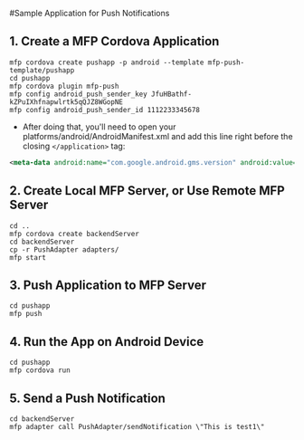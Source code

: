 #Sample Application for Push Notifications

## 1. Create a MFP Cordova Application

    mfp cordova create pushapp -p android --template mfp-push-template/pushapp
    cd pushapp
    mfp cordova plugin mfp-push
    mfp config android_push_sender_key JfuHBathf-kZPuIXhfnapwlrtk5qQJZ8WGopNE
    mfp config android_push_sender_id 1112233345678

- After doing that, you'll need to open your platforms/android/AndroidManifest.xml and add this line right before the closing `</application>` tag:

```xml
<meta-data android:name="com.google.android.gms.version" android:value="4030500"/>
```

## 2. Create Local MFP Server, or Use Remote MFP Server

    cd ..
    mfp cordova create backendServer
    cd backendServer
    cp -r PushAdapter adapters/
    mfp start

## 3. Push Application to MFP Server

    cd pushapp
    mfp push

## 4. Run the App on Android Device

    cd pushapp
    mfp cordova run

## 5. Send a Push Notification

    cd backendServer
    mfp adapter call PushAdapter/sendNotification \"This is test1\"
